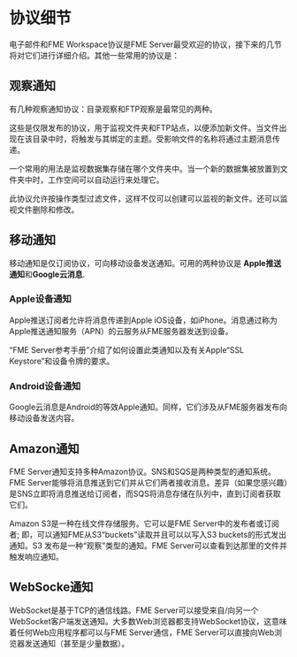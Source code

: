 # 协议细节

电子邮件和FME Workspace协议是FME Server最受欢迎的协议，接下来的几节将对它们进行详细介绍。其他一些常用的协议是：

## 观察通知

有几种观察通知协议：目录观察和FTP观察是最常见的两种。

这些是仅限发布的协议，用于监视文件夹和FTP站点，以便添加新文件。当文件出现在该目录中时，将触发与其绑定的主题。受影响文件的名称将通过主题消息传递。

一个常用的用法是监视数据集存储在哪个文件夹中。当一个新的数据集被放置到文件夹中时，工作空间可以自动运行来处理它。

此协议允许按操作类型过滤文件，这样不仅可以创建可以监视的新文件。还可以监视文件删除和修改。

## 移动通知

移动通知是仅订阅协议，可向移动设备发送通知。可用的两种协议是 **Apple推送通知**和**Google云消息**.

### Apple设备通知

Apple推送订阅者允许将消息传递到Apple iOS设备，如iPhone。消息通过称为Apple推送通知服务（APN）的云服务从FME服务器发送到设备。

“FME Server参考手册”介绍了如何设置此类通知以及有关Apple“SSL Keystore”和设备令牌的要求。

### Android设备通知

Google云消息是Android的等效Apple通知。同样，它们涉及从FME服务器发布向移动设备发送内容。

## Amazon通知

FME Server通知支持多种Amazon协议。SNS和SQS是两种类型的通知系统。FME Server能够将消息推送到它们并从它们两者接收消息。差异（如果您感兴趣）是SNS立即将消息推送给订阅者，而SQS将消息存储在队列中，直到订阅者获取它们。

Amazon S3是一种在线文件存储服务。它可以是FME Server中的发布者或订阅者; 即，可以通知FME从S3“buckets”读取并且可以以写入S3 buckets的形式发出通知。S3 发布是一种“观察”类型的通知。FME Server可以查看到达那里的文件并触发响应通知。

## WebSocke通知

WebSocket是基于TCP的通信线路。FME Server可以接受来自/向另一个WebSocket客户端发送通知。大多数Web浏览器都支持WebSocket协议，这意味着任何Web应用程序都可以与FME Server通信，FME Server可以直接向Web浏览器发送通知（甚至是少量数据）。

